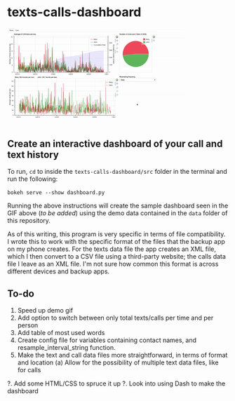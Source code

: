 # texts-calls-dashboard

<img src="sample.gif" style="width:80%"/>

## Create an interactive dashboard of your call and text history

To run, `cd` to inside the `texts-calls-dashboard/src` folder in the terminal and run the following:

```shell
bokeh serve --show dashboard.py
```

Running the above instructions will create the sample dashboard seen in the GIF above (*to be added*) using the demo data contained in the `data` folder of this repository.

As of this writing, this program is very specific in terms of file compatibility. I wrote this to work with the specific format of the files that the backup app on my phone creates. For the texts data file the app creates an XML file, which I then convert to a CSV file using a third-party website; the calls data file I leave as an XML file. I'm not sure how common this format is across different devices and backup apps.

## To-do

1. Speed up demo gif
2. Add option to switch between only total texts/calls per time and per person
3. Add table of most used words
4. Create config file for variables containing contact names, and resample_interval_string function.
5. Make the text and call data files more straightforward, in terms of format and location
   (a) Allow for the possibility of multiple text data files, like for calls

?. Add some HTML/CSS to spruce it up
?. Look into using Dash to make the dashboard
